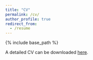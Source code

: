 ```yaml
---
title: "CV"
permalink: /cv/
author_profile: true
redirect_from:
  - /resume
---
```


{% include base_path %}

A detailed CV can be downloaded [here](http://zapurva.github.io/files/ayansengupta.pdf).
